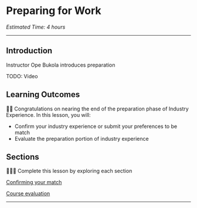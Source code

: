 
# Preparing for Work
*Estimated Time: 4 hours*

---

## Introduction
<aside>
  Instructor Ope Bukola introduces preparation
</aside>

TODO: Video

## **Learning Outcomes**

🎉🎉 Congratulations on nearing the end of the preparation phase of Industry Experience. In this lesson, you will: 

- Confirm your industry experience or submit your preferences to be match
- Evaluate the preparation portion of industry experience



## Sections

<aside>

👩🏿‍🏫 Complete this lesson by exploring each section

</aside>

[Confirming your match](/lessons/preparation/assignment.md)

[Course evaluation](/lessons/preparation/course-eval.md)

---
